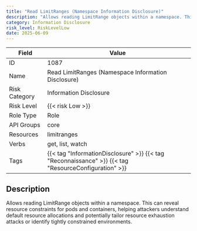 ```yaml
---
title: "Read LimitRanges (Namespace Information Disclosure)"
description: "Allows reading LimitRange objects within a namespace. This can reveal resource constraints for pods and containers, helping attackers understand default resource allocations and potentially tailor resource exhaustion attacks or identify tightly constrained environments."
category: Information Disclosure
risk_level: RiskLevelLow
date: 2025-06-09
---
```


| Field         | Value                                                                                                |
| ------------- | ---------------------------------------------------------------------------------------------------- |
| ID            | 1087                                                                                                 |
| Name          | Read LimitRanges (Namespace Information Disclosure)                                                  |
| Risk Category | Information Disclosure                                                                               |
| Risk Level    | {{< risk Low >}}                                                                                     |
| Role Type     | Role                                                                                                 |
| API Groups    | core                                                                                                 |
| Resources     | limitranges                                                                                          |
| Verbs         | get, list, watch                                                                                     |
| Tags          | {{< tag "InformationDisclosure" >}} {{< tag "Reconnaissance" >}} {{< tag "ResourceConfiguration" >}} |

## Description

Allows reading LimitRange objects within a namespace. This can reveal resource constraints for pods and containers, helping attackers understand default resource allocations and potentially tailor resource exhaustion attacks or identify tightly constrained environments.
